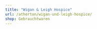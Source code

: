 ```yaml
---
title: "Wigan & Leigh Hospice"
url: /atherton/wigan-und-leigh-hospice/
shop: Gebrauchtwaren
---
```

